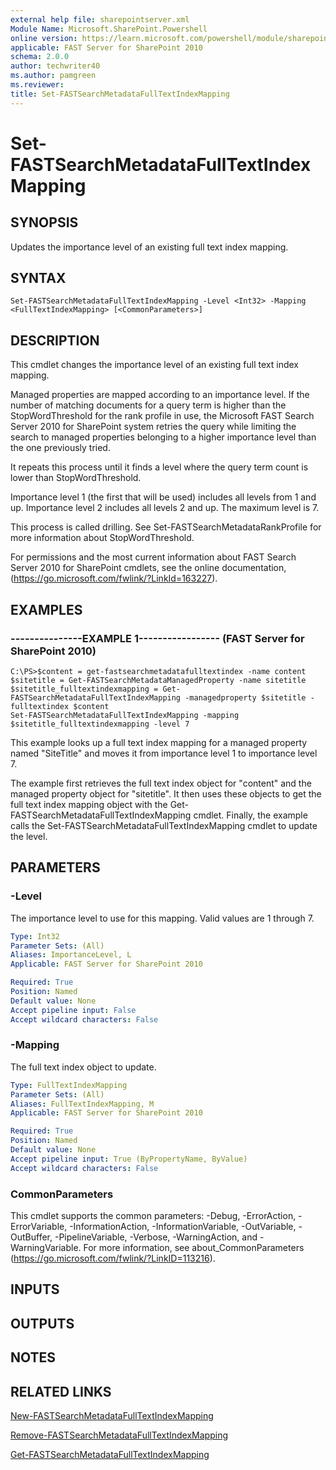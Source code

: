 ```yaml
---
external help file: sharepointserver.xml
Module Name: Microsoft.SharePoint.Powershell
online version: https://learn.microsoft.com/powershell/module/sharepoint-server/set-fastsearchmetadatafulltextindexmapping
applicable: FAST Server for SharePoint 2010
schema: 2.0.0
author: techwriter40
ms.author: pamgreen
ms.reviewer:
title: Set-FASTSearchMetadataFullTextIndexMapping
---
```


# Set-FASTSearchMetadataFullTextIndexMapping

## SYNOPSIS
Updates the importance level of an existing full text index mapping.

## SYNTAX

```
Set-FASTSearchMetadataFullTextIndexMapping -Level <Int32> -Mapping <FullTextIndexMapping> [<CommonParameters>]
```

## DESCRIPTION
This cmdlet changes the importance level of an existing full text index mapping.

Managed properties are mapped according to an importance level.
If the number of matching documents for a query term is higher than the StopWordThreshold for the rank profile in use, the Microsoft FAST Search Server 2010 for SharePoint system retries the query while limiting the search to managed properties belonging to a higher importance level than the one previously tried.

It repeats this process until it finds a level where the query term count is lower than StopWordThreshold.

Importance level 1 (the first that will be used) includes all levels from 1 and up.
Importance level 2 includes all levels 2 and up.
The maximum level is 7.

This process is called drilling.
See Set-FASTSearchMetadataRankProfile for more information about StopWordThreshold.

For permissions and the most current information about FAST Search Server 2010 for SharePoint cmdlets, see the online documentation, (https://go.microsoft.com/fwlink/?LinkId=163227).

## EXAMPLES

### ---------------EXAMPLE 1----------------- (FAST Server for SharePoint 2010)
```
C:\PS>$content = get-fastsearchmetadatafulltextindex -name content
$sitetitle = Get-FASTSearchMetadataManagedProperty -name sitetitle
$sitetitle_fulltextindexmapping = Get-FASTSearchMetadataFullTextIndexMapping -managedproperty $sitetitle -fulltextindex $content
Set-FASTSearchMetadataFullTextIndexMapping -mapping $sitetitle_fulltextindexmapping -level 7
```

This example looks up a full text index mapping for a managed property named "SiteTitle" and moves it from importance level 1 to importance level 7.

The example first retrieves the full text index object for "content" and the managed property object for "sitetitle".
It then uses these objects to get the full text index mapping object with the Get-FASTSearchMetadataFullTextIndexMapping cmdlet.
Finally, the example calls the Set-FASTSearchMetadataFullTextIndexMapping cmdlet to update the level.

## PARAMETERS

### -Level
The importance level to use for this mapping.
Valid values are 1 through 7.

```yaml
Type: Int32
Parameter Sets: (All)
Aliases: ImportanceLevel, L
Applicable: FAST Server for SharePoint 2010

Required: True
Position: Named
Default value: None
Accept pipeline input: False
Accept wildcard characters: False
```

### -Mapping
The full text index object to update.

```yaml
Type: FullTextIndexMapping
Parameter Sets: (All)
Aliases: FullTextIndexMapping, M
Applicable: FAST Server for SharePoint 2010

Required: True
Position: Named
Default value: None
Accept pipeline input: True (ByPropertyName, ByValue)
Accept wildcard characters: False
```

### CommonParameters
This cmdlet supports the common parameters: -Debug, -ErrorAction, -ErrorVariable, -InformationAction, -InformationVariable, -OutVariable, -OutBuffer, -PipelineVariable, -Verbose, -WarningAction, and -WarningVariable. For more information, see about_CommonParameters (https://go.microsoft.com/fwlink/?LinkID=113216).

## INPUTS

## OUTPUTS

## NOTES

## RELATED LINKS

[New-FASTSearchMetadataFullTextIndexMapping](New-FASTSearchMetadataFullTextIndexMapping.md)

[Remove-FASTSearchMetadataFullTextIndexMapping](Remove-FASTSearchMetadataFullTextIndexMapping.md)

[Get-FASTSearchMetadataFullTextIndexMapping](Get-FASTSearchMetadataFullTextIndexMapping.md)
